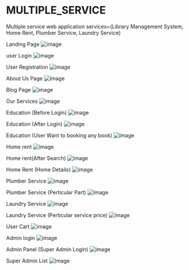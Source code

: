 # MULTIPLE_SERVICE
Multiple service web application services=(Library Management System, Home Rent, Plumber Service, Laundry Service)

Landing Page
![image](https://github.com/shohanurrahman1/MULTIPLE_SERVICE/assets/108417996/d89e9fc8-5bac-4424-9a71-e2da4b03bedc)

user Login
![image](https://github.com/shohanurrahman1/MULTIPLE_SERVICE/assets/108417996/27ff34e6-d8d3-4a66-b4ee-abf5df7e5d47)

User Registration
![image](https://github.com/shohanurrahman1/MULTIPLE_SERVICE/assets/108417996/6aa54eb0-2a57-4669-947b-a8faa80c3d90)

About Us Page
![image](https://github.com/shohanurrahman1/MULTIPLE_SERVICE/assets/108417996/32dc285e-3bbf-4453-840f-e75bc0ff5556)

Blog Page
![image](https://github.com/shohanurrahman1/MULTIPLE_SERVICE/assets/108417996/1d5f3c9b-059c-4cf3-ac38-e077e49b9e6d)

Our Services
![image](https://github.com/shohanurrahman1/MULTIPLE_SERVICE/assets/108417996/5391e848-c377-4eb2-8be7-5f4d9222f39f)

Education (Before Login)
![image](https://github.com/shohanurrahman1/MULTIPLE_SERVICE/assets/108417996/234c282e-d988-4972-815c-d3353152cb38)

Education (After Login)
![image](https://github.com/shohanurrahman1/MULTIPLE_SERVICE/assets/108417996/25fcae67-8a2e-4dd1-866c-60f866bfc4d1)

Education (User Want to booking any book)
![image](https://github.com/shohanurrahman1/MULTIPLE_SERVICE/assets/108417996/fd59ae0e-a6e2-446f-8bbc-9b074aaeb251)

Home rent
![image](https://github.com/shohanurrahman1/MULTIPLE_SERVICE/assets/108417996/6ef9cb59-eb88-4e5d-9678-028dab28c2c9)

Home rent(After Search)
![image](https://github.com/shohanurrahman1/MULTIPLE_SERVICE/assets/108417996/9deffafc-c4ca-4c4f-867a-9068f416f246)

Home Rent (Home Details)
![image](https://github.com/shohanurrahman1/MULTIPLE_SERVICE/assets/108417996/93e68e52-5e2d-446c-b99d-c5331da6b5d4)

Plumber Service
![image](https://github.com/shohanurrahman1/MULTIPLE_SERVICE/assets/108417996/69cc4620-dd9f-443a-859f-333e5530b660)

Plumber Service (Perticular Part)
![image](https://github.com/shohanurrahman1/MULTIPLE_SERVICE/assets/108417996/55671b0d-3e52-41e9-b223-43ae15ddbaaa)

Laundry Service
![image](https://github.com/shohanurrahman1/MULTIPLE_SERVICE/assets/108417996/d638d099-dfcb-42e6-9617-5117fe2e12ce)

Laundry Service (Perticular service price)
![image](https://github.com/shohanurrahman1/MULTIPLE_SERVICE/assets/108417996/a7780973-7946-455b-bd5a-80c2e8022a6e)

User Cart
![image](https://github.com/shohanurrahman1/MULTIPLE_SERVICE/assets/108417996/533d0002-45ec-497a-9df8-13c072624a69)

Admin login
![image](https://github.com/shohanurrahman1/MULTIPLE_SERVICE/assets/108417996/ac7b1c5c-1776-47dd-97e4-39ccbe539cdc)

Admin Panel (Super Admin Login)
![image](https://github.com/shohanurrahman1/MULTIPLE_SERVICE/assets/108417996/315fc6b8-19f6-4f95-abf0-8ed666f3edf0)

Super Admin List
![image](https://github.com/shohanurrahman1/MULTIPLE_SERVICE/assets/108417996/53a53a82-4e97-4afd-ab4a-76aae1e4e347)




